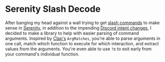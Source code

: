 # Serenity Slash Decode
After banging my head against a wall trying to get
[slash commands](https://discord.com/developers/docs/interactions/slash-commands) to make sense in
[Serenity](https://docs.rs/serenity/latest/serenity/), in addition to the impending
[Discord intent changes](https://support-dev.discord.com/hc/en-us/articles/4404772028055), I decided to make a library
to help with easier parsing of command arguments. Inspired by [Clap's](https://clap.rs/) `ArgMatches`, you're able to
parse arguments in one call, match which function to execute for which interaction, and extract values from the
arguments. You're even able to use `?`s to exit early from your command's individual function.